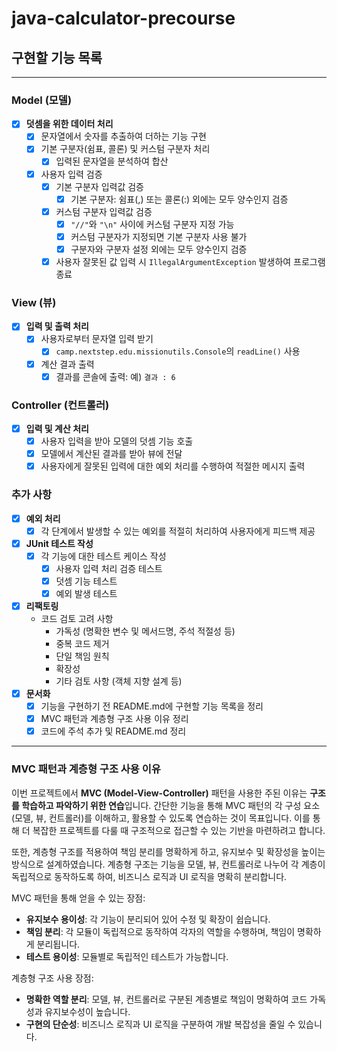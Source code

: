# java-calculator-precourse

## 구현할 기능 목록

---

### Model (모델)
- [X] **덧셈을 위한 데이터 처리**
    - [X] 문자열에서 숫자를 추출하여 더하는 기능 구현
    - [X] 기본 구분자(쉼표, 콜론) 및 커스텀 구분자 처리
        - [X] 입력된 문자열을 분석하여 합산
    - [X] 사용자 입력 검증
        - [X] 기본 구분자 입력값 검증
            - [X] 기본 구분자: 쉼표(,) 또는 콜론(:) 외에는 모두 양수인지 검증
        - [X] 커스텀 구분자 입력값 검증
            - [X] `"//"`와 `"\n"` 사이에 커스텀 구분자 지정 가능
            - [X] 커스텀 구분자가 지정되면 기본 구분자 사용 불가
            - [X] 구분자와 구분자 설정 외에는 모두 양수인지 검증
        - [X] 사용자 잘못된 값 입력 시 `IllegalArgumentException` 발생하여 프로그램 종료

### View (뷰)
- [X] **입력 및 출력 처리**
    - [X] 사용자로부터 문자열 입력 받기
        - [X] `camp.nextstep.edu.missionutils.Console`의 `readLine()` 사용
    - [X] 계산 결과 출력
        - [X] 결과를 콘솔에 출력: 예) `결과 : 6`

### Controller (컨트롤러)
- [X] **입력 및 계산 처리**
    - [X] 사용자 입력을 받아 모델의 덧셈 기능 호출
    - [X] 모델에서 계산된 결과를 받아 뷰에 전달
    - [X] 사용자에게 잘못된 입력에 대한 예외 처리를 수행하여 적절한 메시지 출력

### 추가 사항
- [X] **예외 처리**
    - [X] 각 단계에서 발생할 수 있는 예외를 적절히 처리하여 사용자에게 피드백 제공
- [X] **JUnit 테스트 작성**
    - [X] 각 기능에 대한 테스트 케이스 작성
        - [X] 사용자 입력 처리 검증 테스트
        - [X] 덧셈 기능 테스트
        - [X] 예외 발생 테스트
- [X] **리팩토링**
  - 코드 검토 고려 사항
    - 가독성 (명확한 변수 및 메서드명, 주석 적절성 등)
    - 중복 코드 제거
    - 단일 책임 원칙
    - 확장성
    - 기타 검토 사항 (객체 지향 설계 등)
- [X] **문서화**
    - [X] 기능을 구현하기 전 README.md에 구현할 기능 목록을 정리
    - [X] MVC 패턴과 계층형 구조 사용 이유 정리
    - [X] 코드에 주석 추가 및 README.md 정리

---

### MVC 패턴과 계층형 구조 사용 이유

이번 프로젝트에서 **MVC (Model-View-Controller)** 패턴을 사용한 주된 이유는 **구조를 학습하고 파악하기 위한 연습**입니다. 
간단한 기능을 통해 MVC 패턴의 각 구성 요소(모델, 뷰, 컨트롤러)를 이해하고, 활용할 수 있도록 연습하는 것이 목표입니다.
이를 통해 더 복잡한 프로젝트를 다룰 때 구조적으로 접근할 수 있는 기반을 마련하려고 합니다.

또한, 계층형 구조를 적용하여 책임 분리를 명확하게 하고, 유지보수 및 확장성을 높이는 방식으로 설계하였습니다. 
계층형 구조는 기능을 모델, 뷰, 컨트롤러로 나누어 각 계층이 독립적으로 동작하도록 하여, 비즈니스 로직과 UI 로직을 명확히 분리합니다.

MVC 패턴을 통해 얻을 수 있는 장점:
- **유지보수 용이성**: 각 기능이 분리되어 있어 수정 및 확장이 쉽습니다.
- **책임 분리**: 각 모듈이 독립적으로 동작하여 각자의 역할을 수행하며, 책임이 명확하게 분리됩니다.
- **테스트 용이성**: 모듈별로 독립적인 테스트가 가능합니다.

계층형 구조 사용 장점:
- **명확한 역할 분리**: 모델, 뷰, 컨트롤러로 구분된 계층별로 책임이 명확하여 코드 가독성과 유지보수성이 높습니다.
- **구현의 단순성**: 비즈니스 로직과 UI 로직을 구분하여 개발 복잡성을 줄일 수 있습니다.

